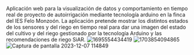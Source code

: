 Aplicación web para la visualización de datos y comportamiento en tiempo real de proyecto de autoirrigación mediante tecnología arduino en la finca del IES Felo Monzoón. 
La aplicación pretende mostrar los distintos estados de los sensores y del riego en tiempo real para dar una imagen del estado del cultivo y del riego gestionado por la tecnología Arduino y las recomendaciones de riego SiAR.
![1695554434419](https://github.com/user-attachments/assets/7a0e2b0a-70b1-487c-8a42-9bddc517a531)
![1703854094865](https://github.com/user-attachments/assets/287b591c-4ad9-463d-a325-fdb56d6341f1)
![Captura de pantalla 2023-12-07 114849](https://github.com/user-attachments/assets/df41ecc0-e933-4821-b238-f32b90f6c3ec)
